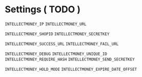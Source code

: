 Settings ( TODO )
==================

```INTELLECTMONEY_IP```
```INTELLECTMONEY_URL```

```INTELLECTMONEY_SHOPID```
```INTELLECTMONEY_SECRETKEY```

```INTELLECTMONEY_SUCCESS_URL```
```INTELLECTMONEY_FAIL_URL```

```INTELLECTMONEY_DEBUG```
```INTELLECTMONEY_UNIQUE_ID```
```INTELLECTMONEY_REQUIRE_HASH```
```INTELLECTMONEY_SEND_SECRETKEY```

```INTELLECTMONEY_HOLD_MODE```
```INTELLECTMONEY_EXPIRE_DATE_OFFSET```
